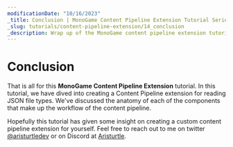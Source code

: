 ```yaml
---
modificationDate: "10/16/2023"
_title: Conclusion | MonoGame Content Pipeline Extension Tutorial Series
_slug: tutorials/content-pipeline-extension/14_conclusion
_description: Wrap up of the MonoGame content pipeline extension tutorial.
---
```


# Conclusion
That is all for this **MonoGame Content Pipeline Extension** tutorial.  In this tutorial, we have dived into creating a Content Pipeline extension for reading JSON file types.  We've discussed the anatomy of each of the components that make up the workflow of the content pipeline.

Hopefully this tutorial has given some insight on creating a custom content pipeline extension for yourself.  Feel free to reach out to me on twitter [@aristurtledev](https://twitter.com/aristurtledev) or on Discord at [Aristurtle](https://discordapp.com/users/57912695378149376).
